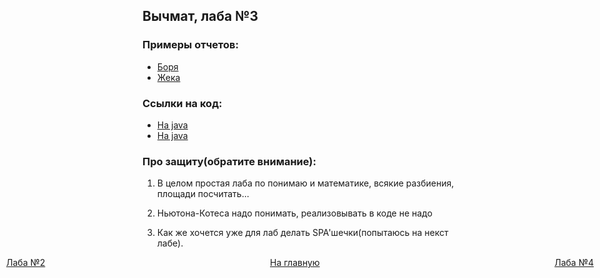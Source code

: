 ## Вычмат, лаба №3

### Примеры отчетов:

+ [Боря](https://docs.google.com/document/d/17qxzlVbgVqQYwcLS4bws52sQSY5psSiJG2vRS47R3L0/edit)
+ [Жека](https://github.com/3ilib0ba/ITMO-Comput-Math-3/raw/master/%D0%98%D0%B2%D0%B0%D0%BD%D0%BE%D0%B2-%D0%95%D0%B2%D0%B3%D0%B5%D0%BD%D0%B8%D0%B9-%D0%BB%D0%B0%D0%B1%D0%B0-3.docx)

### Ссылки на код:

+ [На java](https://github.com/rosroble/ITMO-comp-math/tree/main/integration%20(3))
+ [На java](https://github.com/3ilib0ba/ITMO-Comput-Math-3/tree/master/src)

### Про защиту(обратите внимание):

1) В целом простая лаба по понимаю и математике, всякие разбиения, площади посчитать...

2) Ньютона-Котеса надо понимать, реализовывать в коде не надо

3) Как же хочется уже для лаб делать SPA'шечки(попытаюсь на некст лабе).




















[//]: # (к оглавлению и на прочие лабы)
<div style="position: absolute; left: 10px">
    <a style="text-align: right" href="lab-2.html">Лаба №2</a>
</div>
<div style="position: absolute; left: 45%">
    <a href="../secondcourse.html">На главную</a>
</div>
<div style="position: absolute; right: 10px">
    <a style="text-align: right" href="lab-4.html">Лаба №4</a>
</div>